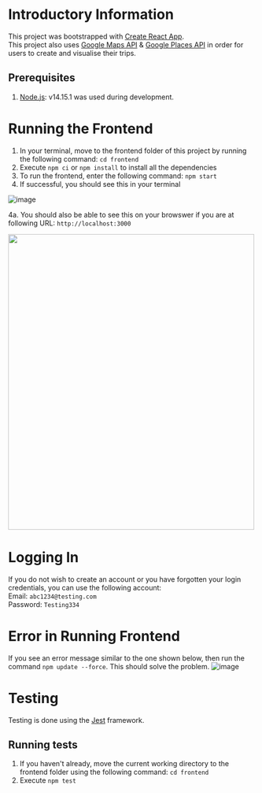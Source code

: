 # Introductory Information

This project was bootstrapped with [Create React App](https://github.com/facebook/create-react-app).  
This project also uses [Google Maps API](https://developers.google.com/maps/gmp-get-started) & [Google Places API](https://developers.google.com/maps/documentation/places/web-service/overview) in order for users to create and visualise their trips.

## Prerequisites
1. [Node.js](https://nodejs.org/en/): v14.15.1 was used during development.

# Running the Frontend
1. In your terminal, move to the frontend folder of this project by running the following command: `cd frontend`
2. Execute `npm ci` or `npm install` to install all the dependencies
3. To run the frontend, enter the following command: `npm start`
4. If successful, you should see this in your terminal 

![image](https://user-images.githubusercontent.com/55341679/117530782-24abed80-b033-11eb-87f5-1674b2ef6658.png)

4a. You should also be able to see this on your browswer if you are at following URL: `http://localhost:3000`

<img src="https://user-images.githubusercontent.com/55341679/117530909-d6e3b500-b033-11eb-9450-a33fb8f347c9.png" width="500" height="600">

# Logging In
If you do not wish to create an account or you have forgotten your login credentials, you can use the following account:  
Email: `abc1234@testing.com`  
Password: `Testing334`

# Error in Running Frontend
If you see an error message similar to the one shown below, then run the command `npm update --force`. This should solve the problem.
![image](https://user-images.githubusercontent.com/55341679/117530319-946ca900-b030-11eb-993e-4d086abe1dfc.png)

# Testing
Testing is done using the [Jest](https://jestjs.io/) framework.

## Running tests
1. If you haven't already, move the current working directory to the frontend folder using the following command: `cd frontend`
2. Execute `npm test`
